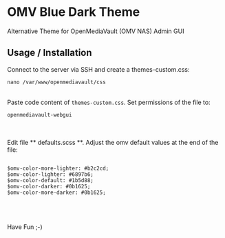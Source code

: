 # OMV Blue Dark Theme
Alternative Theme for OpenMediaVault (OMV NAS) Admin GUI

## Usage / Installation
Connect to the server via SSH and create a themes-custom.css:
<br>
<pre>
<code>nano /var/www/openmediavault/css</code>
</pre>
<br>
Paste code content of <code>themes-custom.css</code>. Set permissions of the file to:
<br>
<pre>
<code>openmediavault-webgui</code>
</pre>
<br>
<br> Edit file ** defaults.scss **. Adjust the omv default values at the end of the file:
<pre>
<code>
$omv-color-more-lighter: #b2c2cd;
$omv-color-lighter: #6897b6;
$omv-color-default: #1b5d88;
$omv-color-darker: #0b1625;
$omv-color-more-darker: #0b1625;
</code>
</pre>
<br>
<br>
Have Fun ;-)
